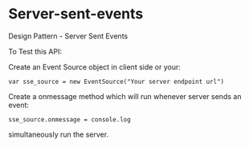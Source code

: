 # Server-sent-events
Design Pattern - Server Sent Events


To Test this API:

Create an Event Source object in client side or your:

`var sse_source = new EventSource("Your server endpoint url")`


Create a onmessage method which will run whenever server sends an event:

`sse_source.onmessage = console.log`

simultaneously run the server.
